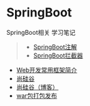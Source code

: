 # SpringBoot
SpringBoot相关 学习笔记  

> * [SpringBoot注解](https://github.com/12313kaihuang/Notes/blob/master/SpringBoot/annotation.md)
> * [SpringBoot拦截器](https://www.jianshu.com/p/e52444f0a121)

* [Web开发常用框架简介](https://www.jianshu.com/p/495052b42222)  
* [尚硅谷](https://github.com/12313kaihuang/Notes/tree/master/SpringBoot/shangguigu) 
* [尚硅谷（博客）](http://luckyqiang.top/2018/07/10/Spring%20Boot/) 
* [war包打包发布](https://www.jianshu.com/p/baf624064540)
